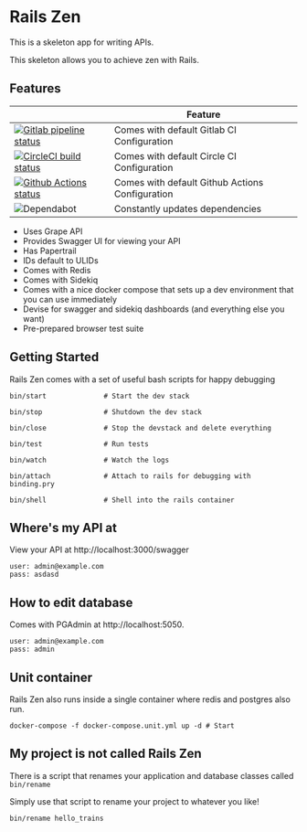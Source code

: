 # Rails Zen

This is a skeleton app for writing APIs.

This skeleton allows you to achieve zen with Rails.

## Features

|   | Feature           |
|---|-------------------|
| [![Gitlab pipeline status](https://gitlab.com/astrobunny/rails-zen/badges/master/pipeline.svg)](https://gitlab.com/astrobunny/rails-zen/pipelines)  | Comes with default Gitlab CI Configuration  |
| [![CircleCI build status](https://img.shields.io/circleci/project/github/davidsiaw/rails-zen/master.svg?label=circleci)](https://circleci.com/gh/davidsiaw/rails-zen/tree/master)  | Comes with default Circle CI Configuration   |
| [![Github Actions status](https://github.com/davidsiaw/rails-zen/workflows/test/badge.svg)](https://github.com/davidsiaw/rails-zen/actions)  | Comes with default Github Actions Configuration   |
| ![Dependabot](https://img.shields.io/badge/dependabot-active-brightgreen.svg)  | Constantly updates dependencies  |

- Uses Grape API
- Provides Swagger UI for viewing your API
- Has Papertrail
- IDs default to ULIDs
- Comes with Redis
- Comes with Sidekiq
- Comes with a nice docker compose that sets up a dev environment that you can use immediately
- Devise for swagger and sidekiq dashboards (and everything else you want)
- Pre-prepared browser test suite

## Getting Started

Rails Zen comes with a set of useful bash scripts for happy debugging

```
bin/start              # Start the dev stack
```

```
bin/stop               # Shutdown the dev stack
```

```
bin/close              # Stop the devstack and delete everything
```

```
bin/test               # Run tests
```

```
bin/watch              # Watch the logs
```

```
bin/attach             # Attach to rails for debugging with binding.pry
```

```
bin/shell              # Shell into the rails container
```

## Where's my API at

View your API at http://localhost:3000/swagger

```
user: admin@example.com
pass: asdasd
```

## How to edit database

Comes with PGAdmin at http://localhost:5050.

```
user: admin@example.com
pass: admin
```

## Unit container

Rails Zen also runs inside a single container where redis and postgres also run.

```
docker-compose -f docker-compose.unit.yml up -d # Start
```

## My project is not called Rails Zen

There is a script that renames your application and database classes called `bin/rename`

Simply use that script to rename your project to whatever you like!

```
bin/rename hello_trains
```
